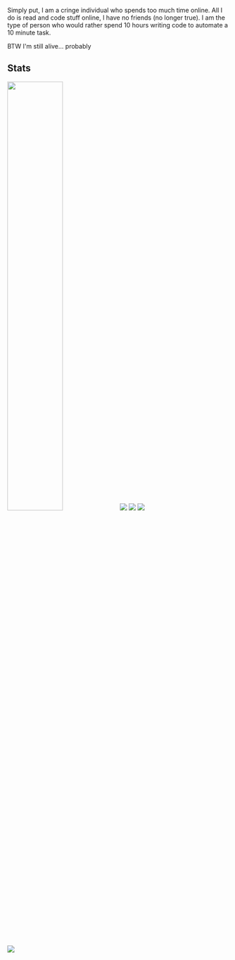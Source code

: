 Simply put, I am a cringe individual who spends too much time online. All I do is read and code stuff online, I have no friends (no longer true). I am the type of person who would rather spend 10 hours writing code to automate a 10 minute task.

BTW I'm still alive... probably

<h2 align="left">Stats</h2>
<img src="https://github.com/user-attachments/assets/61a79614-ebdc-4ed7-8c8a-6e45999b3a83" style="width: 50%;"/>
<img src="https://github-readme-streak-stats.herokuapp.com/?user=GrimReaper2654&theme=dark&hide_border=true" />
<img src="https://github-readme-stats.vercel.app/api?username=GrimReaper2654&show_icons=true&theme=merko&title_color=ffffff&text_color=ffffff&hide_border=true&locale=en" />
<img src="https://github-readme-stats.vercel.app/api/top-langs?username=GrimReaper2654&show_icons=true&theme=merko&title_color=ffffff&text_color=ffffff&hide_border=true&locale=en&layout=compact" />
<p><img src="https://github-profile-trophy.vercel.app/?username=GrimReaper2654&theme=onedark&no-bg=true&no-frame=true&column=7" /></p>
